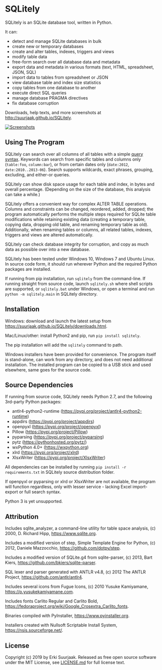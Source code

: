 SQLitely
========

SQLitely is an SQLite database tool, written in Python.

It can:

- detect and manage SQLite databases in bulk
- create new or temporary databases
- create and alter tables, indexes, triggers and views
- modify table data
- free-form search over all database data and metadata
- export data and metadata in various formats (text, HTML, spreadsheet, JSON, SQL)
- import data to tables from spreadsheet or JSON
- view database table and index size statistics
- copy tables from one database to another
- execute direct SQL queries
- manage database PRAGMA directives
- fix database corruption

Downloads, help texts, and more screenshots at
http://suurjaak.github.io/SQLitely.

[![Screenshots](https://raw.github.com/suurjaak/SQLitely/gh-pages/img/th_collage.png)](https://raw.github.com/suurjaak/SQLitely/gh-pages/img/collage.png)


Using The Program
-----------------

SQLitely can search over all columns of all tables with a simple
[query syntax](http://suurjaak.github.io/SQLitely/help.html).
Keywords can search from specific tables and columns only
(`table:foo`, `column:bar`), or from certain dates only 
(`date:2012`, `date:2010..2013-06`). Search supports 
wildcards, exact phrases, grouping, excluding, and either-or queries.

SQLitely can show disk space usage for each table and index,
in bytes and overall percentage. (Depending on the size of the database,
this analysis can take a while.)

SQLitely offers a convenient way for complex ALTER TABLE operations.
Columns and constraints can be changed, reordered, added, dropped;
the program automatically performs the multiple steps required for SQLite table
modifications while retaining existing data (creating a temporary table,
copying data, dropping old table, and renaming temporary table as old).
Additionally, when renaming tables or columns, all related tables, indexes,
triggers and views are altered automatically.

SQLitely can check database integrity for corruption, and copy as much data
as possible over into a new database.


SQLitely has been tested under Windows 10, Windows 7 and Ubuntu Linux.
In source code form, it should run wherever Python and the required 
Python packages are installed.

If running from pip installation, run `sqlitely` from the command-line. 
If running straight from source code, launch `sqlitely.sh` where shell 
scripts are supported, or `sqlitely.bat` under Windows, or open 
a terminal and run `python -m sqlitely.main` in SQLitely directory.


Installation
------------

Windows: download and launch the latest setup from
https://suurjaak.github.io/SQLitely/downloads.html.

Mac/Linux/other: install Python2 and pip, run `pip install sqlitely`.

The pip installation will add the `sqlitely` command to path.

Windows installers have been provided for convenience. The program itself 
is stand-alone, can work from any directory, and does not need additional
installation. The installed program can be copied to a USB stick and used
elsewhere, same goes for the source code.


Source Dependencies
-------------------

If running from source code, SQLitely needs Python 2.7,
and the following 3rd-party Python packages:

- antlr4-python2-runtime (https://pypi.org/project/antlr4-python2-runtime)
- appdirs (https://pypi.org/project/appdirs)
- openpyxl (https://pypi.org/project/openpyxl)
- Pillow (https://pypi.org/project/Pillow)
- pyparsing (https://pypi.org/project/pyparsing)
- pytz (https://pythonhosted.org/pytz/)
- wxPython 4.0+ (https://wxpython.org)
- xlrd (https://pypi.org/project/xlrd)
- XlsxWriter (https://pypi.org/project/XlsxWriter)

All dependencies can be installed by running `pip install -r requirements.txt`
in SQLitely source distribution folder.

If openpyxl or pyparsing or xlrd or XlsxWriter are not available,
the program will function regardless, only with lesser service - 
lacking Excel import-export or full search syntax.

Python 3 is yet unsupported.


Attribution
-----------

Includes sqlite_analyzer, a command-line utility for table space analysis,
(c) 2000, D. Richard Hipp, https://www.sqlite.org.

Includes a modified version of step, Simple Template Engine for Python,
(c) 2012, Daniele Mazzocchio, https://github.com/dotpy/step.

Includes a modified version of SQLite.g4 from sqlite-parser,
(c) 2013, Bart Kiers, https://github.com/bkiers/sqlite-parser.

SQL lexer and parser generated with ANTLR v4.8,
(c) 2012 The ANTLR Project, https://github.com/antlr/antlr4.

Includes several icons from Fugue Icons,
(c) 2010 Yusuke Kamiyamane, https://p.yusukekamiyamane.com.

Includes fonts Carlito Regular and Carlito Bold,
https://fedoraproject.org/wiki/Google_Crosextra_Carlito_fonts.

Binaries compiled with PyInstaller, https://www.pyinstaller.org.

Installers created with Nullsoft Scriptable Install System,
https://nsis.sourceforge.net/.


License
-------

Copyright (c) 2019 by Erki Suurjaak.
Released as free open source software under the MIT License,
see [LICENSE.md](LICENSE.md) for full license text.
